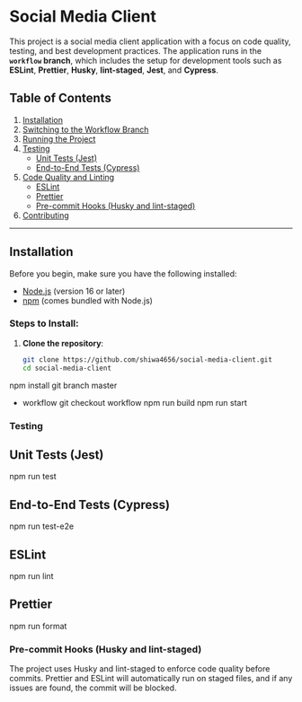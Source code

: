 # Social Media Client

This project is a social media client application with a focus on code quality, testing, and best development practices. The application runs in the **`workflow` branch**, which includes the setup for development tools such as **ESLint**, **Prettier**, **Husky**, **lint-staged**, **Jest**, and **Cypress**.

## Table of Contents

1. [Installation](#installation)
2. [Switching to the Workflow Branch](#switching-to-the-workflow-branch)
3. [Running the Project](#running-the-project)
4. [Testing](#testing)
   - [Unit Tests (Jest)](#unit-tests-jest)
   - [End-to-End Tests (Cypress)](#end-to-end-tests-cypress)
5. [Code Quality and Linting](#code-quality-and-linting)
   - [ESLint](#ESLint)
   - [Prettier](#Prettier)
   - [Pre-commit Hooks (Husky and lint-staged)](#pre-commit-hooks-husky-and-lint-staged)
6. [Contributing](#contributing)


---

## Installation

Before you begin, make sure you have the following installed:

- [Node.js](https://nodejs.org/) (version 16 or later)
- [npm](https://www.npmjs.com/) (comes bundled with Node.js)

### Steps to Install:

1. **Clone the repository**:
   ```bash
   git clone https://github.com/shiwa4656/social-media-client.git
   cd social-media-client
npm install
git branch
  master
* workflow
git checkout workflow
npm run build
npm run start
### Testing
## Unit Tests (Jest)

npm run test
## End-to-End Tests (Cypress)

npm run test-e2e

## ESLint

npm run lint

## Prettier

npm run format

### Pre-commit Hooks (Husky and lint-staged)

The project uses Husky and lint-staged to enforce code quality before commits. Prettier and ESLint will automatically run on staged files, and if any issues are found, the commit will be blocked.
